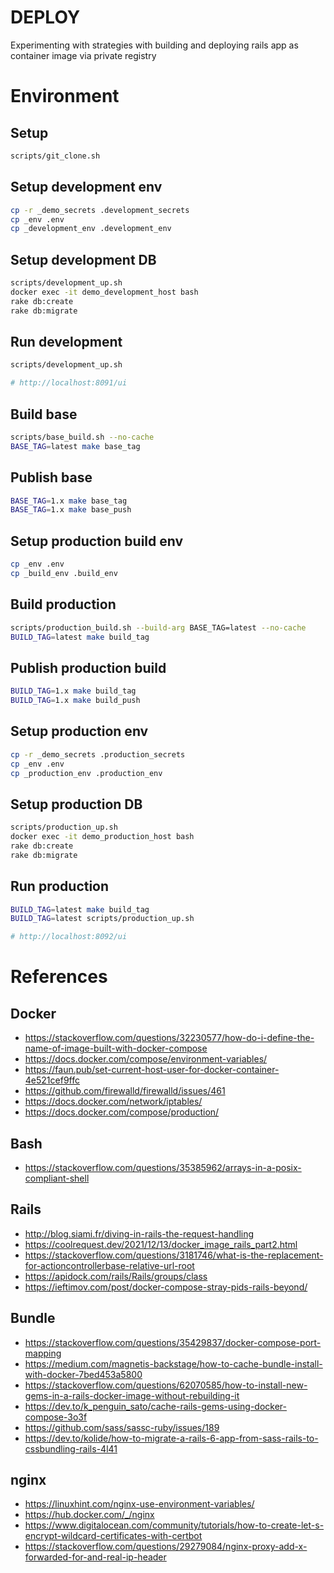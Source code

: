 # DEPLOY

Experimenting with strategies with building and deploying rails app as container image via private registry

# Environment

## Setup
```bash
scripts/git_clone.sh
```

## Setup development env

```bash
cp -r _demo_secrets .development_secrets
cp _env .env
cp _development_env .development_env
```

## Setup development DB

```bash
scripts/development_up.sh
docker exec -it demo_development_host bash
rake db:create
rake db:migrate
```

## Run development

```bash
scripts/development_up.sh

# http://localhost:8091/ui
```

## Build base

```bash
scripts/base_build.sh --no-cache
BASE_TAG=latest make base_tag
```

## Publish base

```bash
BASE_TAG=1.x make base_tag
BASE_TAG=1.x make base_push
```

## Setup production build env

```bash
cp _env .env
cp _build_env .build_env
```

## Build production

```bash
scripts/production_build.sh --build-arg BASE_TAG=latest --no-cache
BUILD_TAG=latest make build_tag
```

## Publish production build

```bash
BUILD_TAG=1.x make build_tag
BUILD_TAG=1.x make build_push
```

## Setup production env

```bash
cp -r _demo_secrets .production_secrets
cp _env .env
cp _production_env .production_env
```

## Setup production DB

```bash
scripts/production_up.sh
docker exec -it demo_production_host bash
rake db:create
rake db:migrate
```

## Run production

```bash
BUILD_TAG=latest make build_tag
BUILD_TAG=latest scripts/production_up.sh

# http://localhost:8092/ui
```

# References

## Docker
- https://stackoverflow.com/questions/32230577/how-do-i-define-the-name-of-image-built-with-docker-compose
- https://docs.docker.com/compose/environment-variables/
- https://faun.pub/set-current-host-user-for-docker-container-4e521cef9ffc
- https://github.com/firewalld/firewalld/issues/461
- https://docs.docker.com/network/iptables/
- https://docs.docker.com/compose/production/

## Bash
- https://stackoverflow.com/questions/35385962/arrays-in-a-posix-compliant-shell

## Rails
- http://blog.siami.fr/diving-in-rails-the-request-handling
- https://coolrequest.dev/2021/12/13/docker_image_rails_part2.html
- https://stackoverflow.com/questions/3181746/what-is-the-replacement-for-actioncontrollerbase-relative-url-root
- https://apidock.com/rails/Rails/groups/class
- https://ieftimov.com/post/docker-compose-stray-pids-rails-beyond/

## Bundle

- https://stackoverflow.com/questions/35429837/docker-compose-port-mapping
- https://medium.com/magnetis-backstage/how-to-cache-bundle-install-with-docker-7bed453a5800
- https://stackoverflow.com/questions/62070585/how-to-install-new-gems-in-a-rails-docker-image-without-rebuilding-it
- https://dev.to/k_penguin_sato/cache-rails-gems-using-docker-compose-3o3f
- https://github.com/sass/sassc-ruby/issues/189
- https://dev.to/kolide/how-to-migrate-a-rails-6-app-from-sass-rails-to-cssbundling-rails-4l41

## nginx
- https://linuxhint.com/nginx-use-environment-variables/
- https://hub.docker.com/_/nginx
- https://www.digitalocean.com/community/tutorials/how-to-create-let-s-encrypt-wildcard-certificates-with-certbot
- https://stackoverflow.com/questions/29279084/nginx-proxy-add-x-forwarded-for-and-real-ip-header
